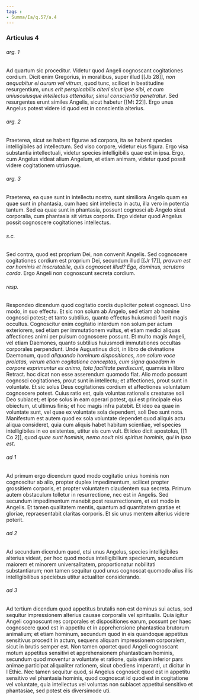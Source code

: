 ```yaml
---
tags : 
- Summa/Ia/q.57/a.4
---
```


### Articulus 4

###### arg. 1
Ad quartum sic proceditur. Videtur quod Angeli cognoscant cogitationes cordium. Dicit enim Gregorius, in moralibus, super illud [[Jb 28]], *non aequabitur ei aurum vel vitrum*, quod tunc, scilicet in beatitudine resurgentium, unus *erit perspicabilis alteri sicut ipse sibi, et cum uniuscuiusque intellectus attenditur, simul conscientia penetratur*. Sed resurgentes erunt similes Angelis, sicut habetur [[Mt 22]]. Ergo unus Angelus potest videre id quod est in conscientia alterius.

###### arg. 2
Praeterea, sicut se habent figurae ad corpora, ita se habent species intelligibiles ad intellectum. Sed viso corpore, videtur eius figura. Ergo visa substantia intellectuali, videtur species intelligibilis quae est in ipsa. Ergo, cum Angelus videat alium Angelum, et etiam animam, videtur quod possit videre cogitationem utriusque.

###### arg. 3
Praeterea, ea quae sunt in intellectu nostro, sunt similiora Angelo quam ea quae sunt in phantasia, cum haec sint intellecta in actu, illa vero in potentia tantum. Sed ea quae sunt in phantasia, possunt cognosci ab Angelo sicut corporalia, cum phantasia sit virtus corporis. Ergo videtur quod Angelus possit cognoscere cogitationes intellectus.

###### s.c.
Sed contra, quod est proprium Dei, non convenit Angelis. Sed cognoscere cogitationes cordium est proprium Dei, secundum illud [[Jr 17]], *pravum est cor hominis et inscrutabile, quis cognoscet illud? Ego, dominus, scrutans corda*. Ergo Angeli non cognoscunt secreta cordium.

###### resp.
Respondeo dicendum quod cogitatio cordis dupliciter potest cognosci. Uno modo, in suo effectu. Et sic non solum ab Angelo, sed etiam ab homine cognosci potest; et tanto subtilius, quanto effectus huiusmodi fuerit magis occultus. Cognoscitur enim cogitatio interdum non solum per actum exteriorem, sed etiam per immutationem vultus, et etiam medici aliquas affectiones animi per pulsum cognoscere possunt. Et multo magis Angeli, vel etiam Daemones, quanto subtilius huiusmodi immutationes occultas corporales perpendunt. Unde Augustinus dicit, in libro de divinatione Daemonum, quod *aliquando hominum dispositiones, non solum voce prolatas, verum etiam cogitatione conceptas, cum signa quaedam in corpore exprimuntur ex animo, tota facilitate perdiscunt*, quamvis in libro Retract. hoc dicat non esse asserendum quomodo fiat. Alio modo possunt cognosci cogitationes, prout sunt in intellectu; et affectiones, prout sunt in voluntate. Et sic solus Deus cogitationes cordium et affectiones voluntatum cognoscere potest. Cuius ratio est, quia voluntas rationalis creaturae soli Deo subiacet; et ipse solus in eam operari potest, qui est principale eius obiectum, ut ultimus finis; et hoc magis infra patebit. Et ideo ea quae in voluntate sunt, vel quae ex voluntate sola dependent, soli Deo sunt nota. Manifestum est autem quod ex sola voluntate dependet quod aliquis actu aliqua consideret, quia cum aliquis habet habitum scientiae, vel species intelligibiles in eo existentes, utitur eis cum vult. Et ideo dicit apostolus, [[1 Co 2]], quod *quae sunt hominis, nemo novit nisi spiritus hominis, qui in ipso est*.

###### ad 1
Ad primum ergo dicendum quod modo cogitatio unius hominis non cognoscitur ab alio, propter duplex impedimentum, scilicet propter grossitiem corporis, et propter voluntatem claudentem sua secreta. Primum autem obstaculum tolletur in resurrectione, nec est in Angelis. Sed secundum impedimentum manebit post resurrectionem, et est modo in Angelis. Et tamen qualitatem mentis, quantum ad quantitatem gratiae et gloriae, repraesentabit claritas corporis. Et sic unus mentem alterius videre poterit.

###### ad 2
Ad secundum dicendum quod, etsi unus Angelus, species intelligibiles alterius videat, per hoc quod modus intelligibilium specierum, secundum maiorem et minorem universalitatem, proportionatur nobilitati substantiarum; non tamen sequitur quod unus cognoscat quomodo alius illis intelligibilibus speciebus utitur actualiter considerando.

###### ad 3
Ad tertium dicendum quod appetitus brutalis non est dominus sui actus, sed sequitur impressionem alterius causae corporalis vel spiritualis. Quia igitur Angeli cognoscunt res corporales et dispositiones earum, possunt per haec cognoscere quod est in appetitu et in apprehensione phantastica brutorum animalium; et etiam hominum, secundum quod in eis quandoque appetitus sensitivus procedit in actum, sequens aliquam impressionem corporalem, sicut in brutis semper est. Non tamen oportet quod Angeli cognoscant motum appetitus sensitivi et apprehensionem phantasticam hominis, secundum quod moventur a voluntate et ratione, quia etiam inferior pars animae participat aliqualiter rationem, sicut obediens imperanti, ut dicitur in I Ethic. Nec tamen sequitur quod, si Angelus cognoscit quod est in appetitu sensitivo vel phantasia hominis, quod cognoscat id quod est in cogitatione vel voluntate, quia intellectus vel voluntas non subiacet appetitui sensitivo et phantasiae, sed potest eis diversimode uti.


